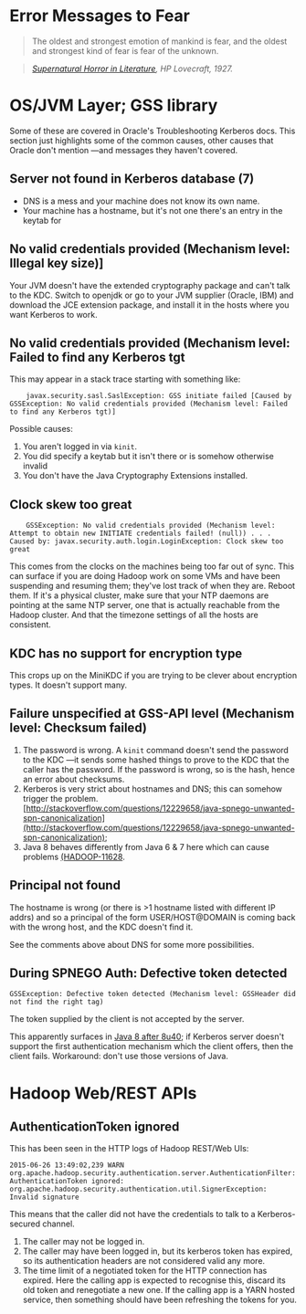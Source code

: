 <!---
  Licensed under the Apache License, Version 2.0 (the "License");
  you may not use this file except in compliance with the License.
  You may obtain a copy of the License at
  
   http://www.apache.org/licenses/LICENSE-2.0
  
  Unless required by applicable law or agreed to in writing, software
  distributed under the License is distributed on an "AS IS" BASIS,
  WITHOUT WARRANTIES OR CONDITIONS OF ANY KIND, either express or implied.
  See the License for the specific language governing permissions and
  limitations under the License. See accompanying LICENSE file.
-->

# Error Messages to Fear

> The oldest and strongest emotion of mankind is fear, and the oldest and strongest kind of fear is fear of the unknown.

> *[Supernatural Horror in Literature](https://en.wikisource.org/wiki/Supernatural_Horror_in_Literature), HP Lovecraft, 1927.*


# OS/JVM Layer; GSS library

Some of these are covered in Oracle's Troubleshooting Kerberos docs. This section just highlights some of the common causes, other causes that Oracle don't mention —and messages they haven't covered.

## Server not found in Kerberos database (7) 

* DNS is a mess and your machine does not know its own name.
* Your machine has a hostname, but it's not one there's an entry in the keytab for

## No valid credentials provided (Mechanism level: Illegal key size)]

Your JVM doesn't have the extended cryptography package and can't talk to the KDC. Switch to openjdk or go to your JVM supplier (Oracle, IBM) and download the JCE extension package, and install it in the hosts where you want Kerberos to work.

## No valid credentials provided (Mechanism level: Failed to find any Kerberos tgt

This may appear in a stack trace starting with something like:

		javax.security.sasl.SaslException: GSS initiate failed [Caused by GSSException: No valid credentials provided (Mechanism level: Failed to find any Kerberos tgt)]

Possible causes:

1. You aren't logged in via `kinit`.
2. You did specify a keytab but it isn't there or is somehow otherwise invalid
3. You don't have the Java Cryptography Extensions installed.

## Clock skew too great

		GSSException: No valid credentials provided (Mechanism level: Attempt to obtain new INITIATE credentials failed! (null)) . . . Caused by: javax.security.auth.login.LoginException: Clock skew too great

This comes from the clocks on the machines being too far out of sync. This can surface if you are doing Hadoop work on some VMs and have been suspending and resuming them; they've lost track of when they are. Reboot them.
If it's a physical cluster, make sure that your NTP daemons are pointing at the same NTP server, one that is actually reachable from the Hadoop cluster. And that the timezone settings of all the hosts are consistent.

## KDC has no support for encryption type

This crops up on the MiniKDC if you are trying to be clever about encryption types. It doesn't support many.

## Failure unspecified at GSS-API level (Mechanism level: Checksum failed)

1. The password is wrong. A `kinit` command doesn't send the password to the KDC —it sends some hashed things
to prove to the KDC that the caller has the password. If the password is wrong, so is the hash, hence
an error about checksums.
1. Kerberos is very strict about hostnames and DNS; this can somehow trigger the problem.
[http://stackoverflow.com/questions/12229658/java-spnego-unwanted-spn-canonicalization](http://stackoverflow.com/questions/12229658/java-spnego-unwanted-spn-canonicalization); 
1. Java 8 behaves differently from Java 6 & 7 here which can cause problems
[(HADOOP-11628](https://issues.apache.org/jira/browse/HADOOP-11628).


## Principal not found

The hostname is wrong (or there is >1 hostname listed with different IP addrs) and so a principal
of the form USER/HOST@DOMAIN is coming back with the wrong host, and the KDC doesn't find it.

See the comments above about DNS for some more possibilities.

## During SPNEGO Auth: Defective token detected 

    GSSException: Defective token detected (Mechanism level: GSSHeader did not find the right tag)
    
The token supplied by the client is not accepted by the server.

This apparently surfaces in [Java 8 after 8u40](http://sourceforge.net/p/spnego/discussion/1003769/thread/700b6941/#cb84);
if Kerberos server doesn't support the first authentication mechanism which the client
offers, then the client fails. Workaround: don't use those versions of Java.

# Hadoop Web/REST APIs

## AuthenticationToken ignored

This has been seen in the HTTP logs of Hadoop REST/Web UIs:

	2015-06-26 13:49:02,239 WARN org.apache.hadoop.security.authentication.server.AuthenticationFilter: AuthenticationToken ignored: org.apache.hadoop.security.authentication.util.SignerException: Invalid signature

This means that the caller did not have the credentials to talk to a Kerberos-secured channel.

1. The caller may not be logged in.
2. The caller may have been logged in, but its kerberos token has expired, so its authentication headers are not considered valid any more.
3. The time limit of a negotiated token for the HTTP connection has expired. Here the calling app is expected to recognise this, discard its old token and renegotiate a new one. If the calling app is a YARN hosted service, then something should have been refreshing the tokens for you.

